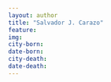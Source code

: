 ```yaml
---
layout: author
title: "Salvador J. Carazo"
feature: 
img:
city-born: 
date-born: 
city-death: 
date-death:
---
```

